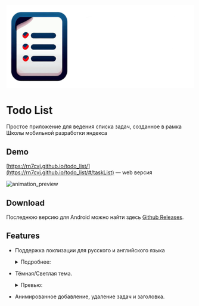 <a href="https://rn7cvj.github.io/todo_list/#/taskList">
  <p align="center">
    <picture>
      <img alt="Todo List" src="https://github.com/rn7cvj/todo_list/blob/main/assets/github/banner.png?raw=true">
    </picture>
  </p>
</a>

# Todo List

Простое приложение для ведения списка задач, созданное в рамка Школы мобильной разработки яндекса


## Demo

 [https://rn7cvj.github.io/todo_list/](https://rn7cvj.github.io/todo_list/#/taskList) — web версия

![animation_preview](https://github.com/rn7cvj/todo_list/assets/133586172/b7dc86ff-bdf4-4c48-847f-c6c7e254ad93)


## Download
Последнюю версию для Android можно найти здесь [Github Releases](https://github.com/rn7cvj/todo_list/releases).

## Features



* Поддержка локлизации для русского и английского языка

  <details> 
    <summary>Подробнее:</summary>

    Ru                         |  En
    :-------------------------:|:-------------------------:
    ![localization_ru](https://github.com/rn7cvj/todo_list/assets/133586172/98d81a94-cf5d-4cea-998d-32cbfbaa8d44) | ![localization_en](https://github.com/rn7cvj/todo_list/assets/133586172/c3d8656e-704e-46ba-ae3c-77f338bea702)

  </details>


* Тёмная/Светлая тема.
   <details>
     <summary>Превью:</summary>
     
     Dark                       |  Light
     :-------------------------:|:-------------------------:
     ![task_list_dark](https://github.com/rn7cvj/todo_list/assets/133586172/b01247b7-826b-4f6e-bc7a-0cce0f4b8f65) | ![task_list_ligth](https://github.com/rn7cvj/todo_list/assets/133586172/d39c0a41-2682-4035-b7d4-d90eb7433c12)


    
    </details>


* Анимированное добавление, удаление задач и заголовка.
